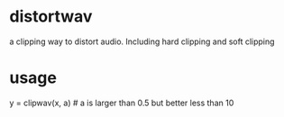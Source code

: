 # distortwav
a clipping way to distort audio. Including hard clipping and soft clipping

# usage
y = clipwav(x, a) # a is larger than 0.5 but better less than 10
